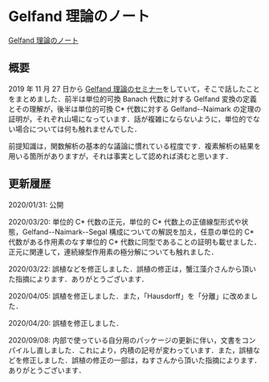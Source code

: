 # Gelfand 理論のノート

[Gelfand 理論のノート](files/gelfand-20200908.pdf)

## 概要

2019 年 11 月 27 日から [Gelfand 理論のセミナー](../seminar/gelfand.md)をしていて，そこで話したことをまとめました．前半は単位的可換 Banach 代数に対する Gelfand 変換の定義とその理解が，後半は単位的可換 C\* 代数に対する Gelfand--Naimark の定理の証明が，それぞれ山場になっています．話が複雑にならないように，単位的でない場合については何も触れませんでした．

前提知識は，関数解析の基本的な議論に慣れている程度です．複素解析の結果を用いる箇所がありますが，それは事実として認めれば済むと思います．

## 更新履歴

2020/01/31: 公開

2020/03/20: 単位的 C\* 代数の正元，単位的 C\* 代数上の正値線型形式や状態，Gelfand--Naimark--Segal 構成についての解説を加え，任意の単位的 C\* 代数がある作用素のなす単位的 C\* 代数に同型であることの証明も載せました．正元に関連して，連続線型作用素の極分解についても触れました．

2020/03/22: 誤植などを修正しました．誤植の修正は，蟹江藻介さんから頂いた指摘によります．ありがとうございます．

2020/04/05: 誤植を修正しました．また，「Hausdorff」を「分離」に改めました．

2020/04/20: 誤植を修正しました．

2020/09/08: 内部で使っている自分用のパッケージの更新に伴い，文書をコンパイルし直しました．これにより，内積の記号が変わっています．また，誤植などを修正しました．誤植の修正の一部は，ねすさんから頂いた指摘によります．ありがとうございます．
